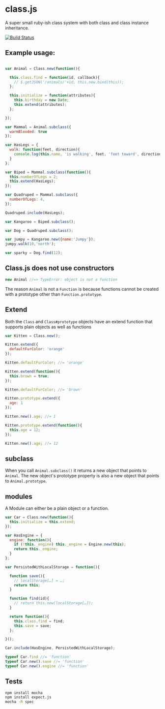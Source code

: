 class.js
========

A super small ruby-ish class system with both class and class instance  inheritance.

[![Build Status](https://travis-ci.org/deadlyicon/class.js.png)](https://travis-ci.org/deadlyicon/class.js)

## Example usage:

```javascript

var Animal = Class.new(function(){

  this.class.find = function(id, callback){
    // $.getJSON('/animals/'+id, this.new.bind(this));
  };

  this.initialize = function(attributes){
    this.birthday = new Date;
    this.extend(attributes);
  };

});

var Mammal = Animal.subclass({
  warmBlooded: true
});

var HasLegs = {
  walk: function(feet, direction){
    console.log(this.name, 'is walking', feet, 'feet toward', direction);
  }
};

var Biped = Mammal.subclass(function(){
  this.numberOfLegs = 2;
  this.extend(HasLegs);
});

var Quadruped = Mammal.subclass({
  numberOfLegs: 4,
});

Quadruped.include(HasLegs);

var Kangaroo = Biped.subclass();

var Dog = Quadruped.subclass();

var jumpy = Kangaroo.new({name:'Jumpy'});
jumpy.walk(10,'north');

var sparky = Dog.find(12);

```

## Class.js does not use constructors

```javascript
new Animal //=> TypeError: object is not a function
```

The reason `Animal` is not a `Function` is because functions cannot be created with a prototype other than `Function.prototype`.


## Extend

Both the `Class` and `Class#prototype` objects have an extend function that supports plain objects as well as functions

```javascript
var Kitten = Class.new();

Kitten.extend({
  defaultFurColor: 'orange'
});

Kitten.defaultFurColor; //= 'orange'

Kitten.extend(function(){
  this.brown = true;
});

Kitten.defaultFurColor; //= 'brown'

Kitten.prototype.extend({
  age: 1
});

Kitten.new().age; //= 1

Kitten.prototype.extend(function(){
  this.age = 12;
});

Kitten.new().age; //= 12
```
## subclass

When you call `Animal.subclass()` it returns a new object that points to `Animal`. The new object's prototype property is also a new object that points to `Animal.prototype`.

## modules

A Module can either be a plain object or a function.

```javascript
var Car = Class.new(function(){
  this.initialize = this.extend;
});

var HasEngine = {
  engine: function(){
    if (!this._engine) this._engine = Engine.new(this);
    return this._engine;
  }
};

var PersistedWithLocalStorage = function(){

  function save(){
    // localStorage[…] = …;
    return this;
  }

  function find(id){
    // return this.new(localStorage[…]);
  }

  return function(){
    this.class.find = find;
    this.save = save;
  };

}();

Car.include(HasEngine, PersistedWithLocalStorage);

typeof Car.find //= 'function'
typeof Car.new().save //= 'function'
typeof Car.new().engine //= 'function'
```

## Tests

```bash
npm install mocha
npm install expect.js
mocha -R spec
```
